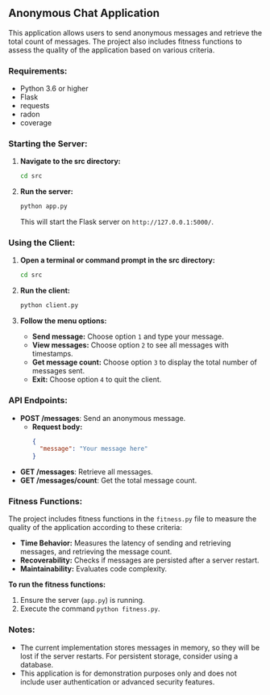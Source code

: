 ## Anonymous Chat Application

This application allows users to send anonymous messages and retrieve the total count of messages. The project also includes fitness functions to assess the quality of the application based on various criteria.

### Requirements:

- Python 3.6 or higher
- Flask 
- requests 
- radon 
- coverage 

### Starting the Server:

1. **Navigate to the src directory:** 
   ```bash
   cd src
   ```
2. **Run the server:**
   ```bash
   python app.py
   ```
   This will start the Flask server on `http://127.0.0.1:5000/`.

### Using the Client:

1. **Open a terminal or command prompt in the src directory:**
   ```bash
   cd src
   ```
2. **Run the client:**
   ```bash
   python client.py
   ```

3. **Follow the menu options:**
   - **Send message:** Choose option `1` and type your message.
   - **View messages:** Choose option `2` to see all messages with timestamps.
   - **Get message count:** Choose option `3` to display the total number of messages sent.
   - **Exit:** Choose option `4` to quit the client.

### API Endpoints:

- **POST /messages**: Send an anonymous message.
  - **Request body:**
    ```json
    {
      "message": "Your message here"
    }
    ```
- **GET /messages**: Retrieve all messages.
- **GET /messages/count**: Get the total message count.

### Fitness Functions:

The project includes fitness functions in the `fitness.py` file to measure the quality of the application according to these criteria:

- **Time Behavior:** Measures the latency of sending and retrieving messages, and retrieving the message count.
- **Recoverability:** Checks if messages are persisted after a server restart.
- **Maintainability:** Evaluates code complexity.

**To run the fitness functions:**
1. Ensure the server (`app.py`) is running.
2. Execute the command `python fitness.py`.

### Notes:

- The current implementation stores messages in memory, so they will be lost if the server restarts. For persistent storage, consider using a database.
- This application is for demonstration purposes only and does not include user authentication or advanced security features. 

